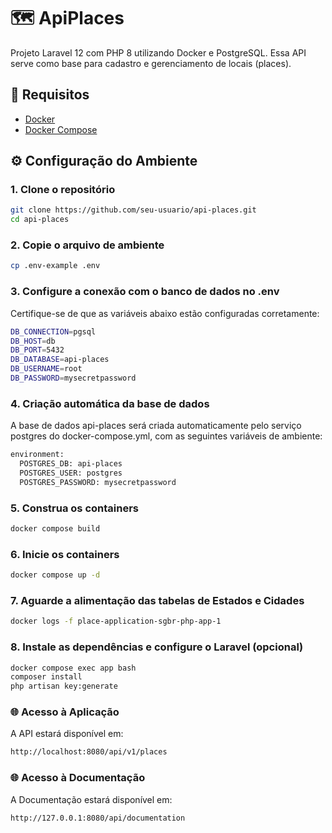 # 🗺️ ApiPlaces

Projeto Laravel 12 com PHP 8 utilizando Docker e PostgreSQL. Essa API serve como base para cadastro e gerenciamento de
locais (places).

## 🚀 Requisitos

- [Docker](https://www.docker.com/)
- [Docker Compose](https://docs.docker.com/compose/)

## ⚙️ Configuração do Ambiente

### 1. Clone o repositório

```bash
git clone https://github.com/seu-usuario/api-places.git
cd api-places
```

### 2. Copie o arquivo de ambiente

```bash
cp .env-example .env
```

### 3. Configure a conexão com o banco de dados no .env

Certifique-se de que as variáveis abaixo estão configuradas corretamente:

```bash
DB_CONNECTION=pgsql
DB_HOST=db
DB_PORT=5432
DB_DATABASE=api-places
DB_USERNAME=root
DB_PASSWORD=mysecretpassword
```

### 4. Criação automática da base de dados

A base de dados api-places será criada automaticamente pelo serviço postgres do docker-compose.yml, com as seguintes
variáveis de ambiente:

```bash
environment:
  POSTGRES_DB: api-places
  POSTGRES_USER: postgres
  POSTGRES_PASSWORD: mysecretpassword
```

### 5. Construa os containers

```bash
docker compose build
```

### 6. Inicie os containers

```bash
docker compose up -d
```

### 7. Aguarde a alimentação das tabelas de Estados e Cidades

```bash
docker logs -f place-application-sgbr-php-app-1
```

### 8. Instale as dependências e configure o Laravel (opcional)

```bash
docker compose exec app bash
composer install
php artisan key:generate
```

### 🌐 Acesso à Aplicação

A API estará disponível em:

```bash
http://localhost:8080/api/v1/places
```

### 🌐 Acesso à Documentação

A Documentação estará disponível em:

```bash
http://127.0.0.1:8080/api/documentation
```